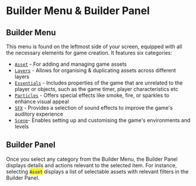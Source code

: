 # Builder Menu & Builder Panel

## Builder Menu

This menu is found on the leftmost side of your screen, equipped with all the necessary elements for game creation. It features six categories:&#x20;

* [`Asset`](broken-reference) - For adding and managing game assets
* [`Layers`](layers.md) - Allows for organising & duplicating assets across different layers
* [`Essentials`](essentials/) - Includes properties of the game that are unrelated to the player or objects, such as the game timer, player characteristics etc
* [`Particles`](broken-reference) - Offers special effects like smoke, fire, or sparkles to enhance visual appeal
* [`SFX`](broken-reference) - Provides a selection of sound effects to improve the game's auditory experience
* [`Scene`](scene-panel.md)- Enables setting up and customising the game's environments and levels

## Builder Panel

Once you select any category from the Builder Menu, the Builder Panel displays details and actions relevant to the selected item. For instance, selecting <mark style="color:blue;">`Asset`</mark> displays a list of selectable assets with relevant filters in the Builder Panel.&#x20;
